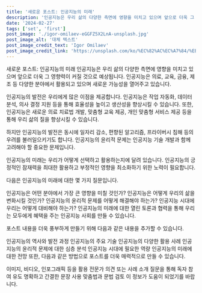 ```yaml
---
title: '새로운 포스트: 인공지능의 미래'
description: '인공지능은 우리 삶의 다양한 측면에 영향을 미치고 있으며 앞으로 더욱 그 영향력이 커질 것으로 예상됩니다. 인공지능은 의료, 교육, 금융, 제조 등 다양한 분야에서 활용되고 있으며 새로운 가능성을 열어주고 있습니다.'
date: '2024-02-27'
tags: ['set', 'first']
post_image: './igor-omilaev-eGGFZ5X2LnA-unsplash.jpg'
post_image_alt: '대체 텍스트'
post_image_credit_text: 'Igor Omilaev'
post_image_credit_link: 'https://unsplash.com/ko/%EC%82%AC%EC%A7%84/%EB%AC%B8%EC%9E%90-a%EA%B0%80-%EC%9C%84%EC%97%90-%EC%9E%88%EB%8A%94-%EC%BB%B4%ED%93%A8%ED%84%B0-%EC%B9%A9-eGGFZ5X2LnA?utm_content=creditCopyText&utm_medium=referral&utm_source=unsplash'
---
```


새로운 포스트: 인공지능의 미래
인공지능은 우리 삶의 다양한 측면에 영향을 미치고 있으며 앞으로 더욱 그 영향력이 커질 것으로 예상됩니다. 인공지능은 의료, 교육, 금융, 제조 등 다양한 분야에서 활용되고 있으며 새로운 가능성을 열어주고 있습니다.

인공지능의 발전은 우리에게 많은 이점을 제공합니다. 인공지능은 작업 자동화, 데이터 분석, 의사 결정 지원 등을 통해 효율성을 높이고 생산성을 향상시킬 수 있습니다. 또한, 인공지능은 새로운 의료 치료법 개발, 맞춤형 교육 제공, 개인 맞춤형 서비스 제공 등을 통해 우리 삶의 질을 향상시킬 수 있습니다.

하지만 인공지능의 발전은 동시에 일자리 감소, 편향된 알고리즘, 프라이버시 침해 등의 우려를 불러일으키기도 합니다. 인공지능의 윤리적 문제는 인공지능 기술 개발과 함께 고려해야 할 중요한 문제입니다.

인공지능의 미래는 우리가 어떻게 선택하고 활용하는지에 달려 있습니다. 인공지능의 긍정적인 잠재력을 최대한 활용하고 부정적인 영향을 최소화하기 위한 노력이 필요합니다.

다음은 인공지능의 미래에 대한 몇 가지 질문입니다.

인공지능은 어떤 분야에서 가장 큰 영향을 미칠 것인가?
인공지능은 어떻게 우리의 삶을 변화시킬 것인가?
인공지능의 윤리적 문제를 어떻게 해결해야 하는가?
인공지능 시대에 우리는 어떻게 대비해야 하는가?
인공지능의 미래에 대한 열린 토론과 협력을 통해 우리는 모두에게 혜택을 주는 인공지능 사회를 만들 수 있습니다.

포스트 내용을 더욱 풍부하게 만들기 위해 다음과 같은 내용을 추가할 수 있습니다.

인공지능의 역사와 발전 과정
인공지능의 주요 기술
인공지능의 다양한 활용 사례
인공지능의 윤리적 문제에 대한 심층 분석
인공지능 시대에 필요한 역량
인공지능의 미래에 대한 전망
또한, 다음과 같은 방법으로 포스트를 더욱 매력적으로 만들 수 있습니다.

이미지, 비디오, 인포그래픽 등을 활용
전문가 의견 또는 사례 소개
질문을 통해 독자 참여 유도
명확하고 간결한 문장 사용
맞춤법과 문법 검토
이 정보가 도움이 되었기를 바랍니다.
